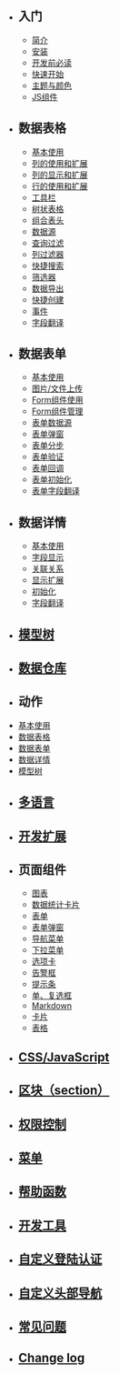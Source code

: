 
- ## 入门
  - [简介](introduction.md)
  - [安装](installation.md)
  - [开发前必读](notice.md)
  - [快速开始](quick-start.md)
  - [主题与颜色](theme.md)
  - [JS组件](js.md)
- ## 数据表格
  - [基本使用](model-grid.md)
  - [列的使用和扩展](model-grid-column.md)
  - [列的显示和扩展](model-grid-column-display.md)
  - [行的使用和扩展](model-grid-actions.md)
  - [工具栏](model-grid-custom-tools.md)
  - [树状表格](model-grid-tree.md)
  - [组合表头](model-grid-combination.md)
  - [数据源](model-grid-data.md)
  - [查询过滤](model-grid-filters.md)
  - [列过滤器](model-grid-column-filter.md)
  - [快捷搜索](model-grid-quick-search.md)
  - [筛选器](model-grid-selector.md)
  - [数据导出](model-grid-export.md)
  - [快捷创建](model-grid-quick-create.md)
  - [事件](model-grid-events.md)
  - [字段翻译](model-grid-trans.md)
- ## 数据表单
  - [基本使用](model-form.md)
  - [图片/文件上传](model-form-upload.md)
  - [Form组件使用](model-form-fields.md)
  - [Form组件管理](model-form-field-management.md)
  - [表单数据源](model-form-data.md)
  - [表单弹窗](model-form-modal.md)
  - [表单分步](model-form-step.md)
  - [表单验证](model-form-validation.md)
  - [表单回调](model-form-callback.md)
  - [表单初始化](model-form-init.md)
  - [表单字段翻译](model-form-trans.md)
- ## 数据详情
  - [基本使用](model-show.md)
  - [字段显示](model-show-field.md)
  - [关联关系](model-show-relation.md)
  - [显示扩展](model-show-extend.md)      
  - [初始化](model-show-init.md)
  - [字段翻译](model-show-trans.md)
- ## [模型树](model-tree.md)
- ## [数据仓库](model-repository.md)
- ## 动作
 - [基本使用](action.md)
 - [数据表格](action-grid.md)
 - [数据表单](action-form.md)
 - [数据详情](action-show.md)
 - [模型树](action-tree.md)
- ## [多语言](trans.md)
- ## [开发扩展](extend.md)
- ## 页面组件
  - [图表](widgets-charts.md)
  - [数据统计卡片](widgets-data-card.md)
  - [表单](widgets-form.md)
  - [表单弹窗](widgets-dialog-form.md)
  - [导航菜单](widgets-navbar.md)
  - [下拉菜单](widgets-dropdown.md)
  - [选项卡](widgets-tab.md)
  - [告警框](widgets-alert.md)
  - [提示条](widgets-tooltip.md)
  - [单、复选框](widgets-checkbox.md)
  - [Markdown](widgets-markdown.md)
  - [卡片](widgets-box.md)
  - [表格](widgets-table.md)
- ## [CSS/JavaScript](assets.md)
- ## [区块（section）](section.md)
- ## [权限控制](permission.md)
- ## [菜单](menu.md)
- ## [帮助函数](function.md)
- ## [开发工具](helpers.md)
- ## [自定义登陆认证](custom-authentication.md)
- ## [自定义头部导航](custom-navbar.md)
- ## [常见问题](qa.md)
- ## [Change log](change-log.md)